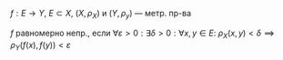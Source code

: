 $f: E\to Y,\ E\subset X$, $(X, \rho_{X})$ и $(Y, \rho_{y})$ — метр. пр-ва

$f$ равномерно непр., если $\forall\varepsilon>0: \exists \delta>0:\forall x, y \in E:$ $\rho_{X}(x, y)<\delta\implies \rho_{Y}(f(x),f(y))<\varepsilon$
